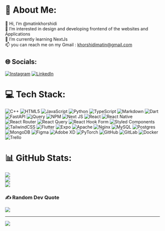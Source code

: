 # 💫 About Me:
👋 Hi, I’m @matinkhorshidi<br>👀 I’m interested in design and developing frontend of the websites and Applications<br>🌱 I’m currently learning NextJs<br>📫 you can reach me on my Gmail : khorshidimatin@gmail.com


## 🌐 Socials:
[![Instagram](https://img.shields.io/badge/Instagram-%23E4405F.svg?logo=Instagram&logoColor=white)](https://instagram.com/matinkhorshidi) [![LinkedIn](https://img.shields.io/badge/LinkedIn-%230077B5.svg?logo=linkedin&logoColor=white)](https://www.linkedin.com/in/matin-khorshidi-13979a197) 

# 💻 Tech Stack:
![C++](https://img.shields.io/badge/c++-%2300599C.svg?style=flat&logo=c%2B%2B&logoColor=white) ![HTML5](https://img.shields.io/badge/html5-%23E34F26.svg?style=flat&logo=html5&logoColor=white) ![JavaScript](https://img.shields.io/badge/javascript-%23323330.svg?style=flat&logo=javascript&logoColor=%23F7DF1E) ![Python](https://img.shields.io/badge/python-3670A0?style=flat&logo=python&logoColor=ffdd54) ![TypeScript](https://img.shields.io/badge/typescript-%23007ACC.svg?style=flat&logo=typescript&logoColor=white) ![Markdown](https://img.shields.io/badge/markdown-%23000000.svg?style=flat&logo=markdown&logoColor=white) ![Dart](https://img.shields.io/badge/dart-%230175C2.svg?style=flat&logo=dart&logoColor=white) ![FastAPI](https://img.shields.io/badge/FastAPI-005571?style=flat&logo=fastapi) ![jQuery](https://img.shields.io/badge/jquery-%230769AD.svg?style=flat&logo=jquery&logoColor=white) ![NPM](https://img.shields.io/badge/NPM-%23CB3837.svg?style=flat&logo=npm&logoColor=white) ![Next JS](https://img.shields.io/badge/Next-black?style=flat&logo=next.js&logoColor=white) ![React](https://img.shields.io/badge/react-%2320232a.svg?style=flat&logo=react&logoColor=%2361DAFB) ![React Native](https://img.shields.io/badge/react_native-%2320232a.svg?style=flat&logo=react&logoColor=%2361DAFB) ![React Router](https://img.shields.io/badge/React_Router-CA4245?style=flat&logo=react-router&logoColor=white) ![React Query](https://img.shields.io/badge/-React%20Query-FF4154?style=flat&logo=react%20query&logoColor=white) ![React Hook Form](https://img.shields.io/badge/React%20Hook%20Form-%23EC5990.svg?style=flat&logo=reacthookform&logoColor=white) ![Styled Components](https://img.shields.io/badge/styled--components-DB7093?style=flat&logo=styled-components&logoColor=white) ![TailwindCSS](https://img.shields.io/badge/tailwindcss-%2338B2AC.svg?style=flat&logo=tailwind-css&logoColor=white) ![Flutter](https://img.shields.io/badge/Flutter-%2302569B.svg?style=flat&logo=Flutter&logoColor=white) ![Expo](https://img.shields.io/badge/expo-1C1E24?style=flat&logo=expo&logoColor=#D04A37) ![Apache](https://img.shields.io/badge/apache-%23D42029.svg?style=flat&logo=apache&logoColor=white) ![Nginx](https://img.shields.io/badge/nginx-%23009639.svg?style=flat&logo=nginx&logoColor=white) ![MySQL](https://img.shields.io/badge/mysql-4479A1.svg?style=flat&logo=mysql&logoColor=white) ![Postgres](https://img.shields.io/badge/postgres-%23316192.svg?style=flat&logo=postgresql&logoColor=white) ![MongoDB](https://img.shields.io/badge/MongoDB-%234ea94b.svg?style=flat&logo=mongodb&logoColor=white) ![Figma](https://img.shields.io/badge/figma-%23F24E1E.svg?style=flat&logo=figma&logoColor=white) ![Adobe XD](https://img.shields.io/badge/Adobe%20XD-470137?style=flat&logo=Adobe%20XD&logoColor=#FF61F6) ![PyTorch](https://img.shields.io/badge/PyTorch-%23EE4C2C.svg?style=flat&logo=PyTorch&logoColor=white) ![GitHub](https://img.shields.io/badge/github-%23121011.svg?style=flat&logo=github&logoColor=white) ![GitLab](https://img.shields.io/badge/gitlab-%23181717.svg?style=flat&logo=gitlab&logoColor=white) ![Docker](https://img.shields.io/badge/docker-%230db7ed.svg?style=flat&logo=docker&logoColor=white) ![Trello](https://img.shields.io/badge/Trello-%23026AA7.svg?style=flat&logo=Trello&logoColor=white)
# 📊 GitHub Stats:
![](https://github-readme-stats.vercel.app/api?username=matinkhorshidi&theme=radical&hide_border=false&include_all_commits=false&count_private=false)<br/>
![](https://github-readme-streak-stats.herokuapp.com/?user=matinkhorshidi&theme=radical&hide_border=false)<br/>
![](https://github-readme-stats.vercel.app/api/top-langs/?username=matinkhorshidi&theme=radical&hide_border=false&include_all_commits=false&count_private=false&layout=compact)

### ✍️ Random Dev Quote
![](https://quotes-github-readme.vercel.app/api?type=horizontal&theme=radical)

---
[![](https://visitcount.itsvg.in/api?id=matinkhorshidi&icon=0&color=0)](https://visitcount.itsvg.in)

<!-- Proudly created with GPRM ( https://gprm.itsvg.in ) -->

